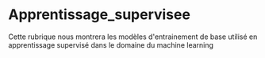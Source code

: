 # Apprentissage_supervisee
Cette rubrique nous montrera les modèles d'entrainement de base utilisé en apprentissage supervisé dans le domaine du machine learning
